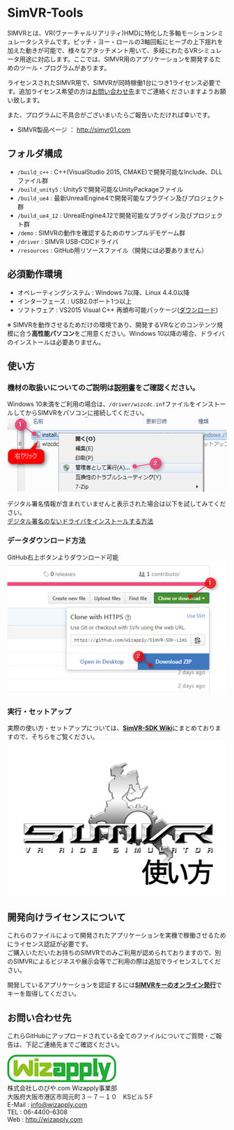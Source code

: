 SimVR-Tools
==================
SIMVRとは、VR(ヴァーチャルリアリティ)HMDに特化した多軸モーションシミュレータシステムです。ピッチ・ヨー・ロールの3軸回転にヒーブの上下揺れを加えた動きが可能で、様々なアタッチメント用いて、多岐にわたるVRシミュレータ用途に対応します。ここでは、SIMVR用のアプリケーションを開発するためのツール・プログラムがあります。  

ライセンスされたSIMVR用で、SIMVRが同時稼働1台につき1ライセンス必要です。追加ライセンス希望の方は[お問い合わせ先](#お問い合わせ先)までご連絡くださいますようお願い致します。 

また、プログラムに不具合がございまいたらご報告いただければ幸いです。

* SIMVR製品ページ ： http://simvr01.com

## フォルダ構成
* `/build_c++` : C++(VisualStudio 2015, CMAKE)で開発可能なInclude、DLLファイル群
* `/build_unity5` : Unity5で開発可能なUnityPackageファイル
* `/build_ue4` : 最新UnrealEngine4で開発可能なプラグイン及びプロジェクト群
* `/build_ue4_12` : UnrealEngine4.12で開発可能なプラグイン及びプロジェクト群
* `/demo` : SIMVRの動作を確認するためのサンプルデモゲーム群
* `/driver` : SIMVR USB-CDCドライバ
* `/resources` : GitHub用リソースファイル（開発には必要ありません）

## 必須動作環境
* オペレーティングシステム : Windows 7以降、Linux 4.4.0以降
* インターフェース : USB2.0ポート1つ以上
* ソフトウェア : VS2015 Visual C++ 再頒布可能パッケージ([ダウンロード](https://www.microsoft.com/ja-jp/download/details.aspx?id=48145))

※ SIMVRを動作させるためだけの環境であり、開発するVRなどのコンテンツ規模に合う**高性能パソコン**をご用意ください。Windows 10以降の場合、ドライバのインストールは必要ありません。

## 使い方
### 機材の取扱いについてのご説明は[**説明書**](https://github.com/Wizapply/SIMVR-Tools/blob/master/SIMVR_Manual.pdf)をご確認ください。  

Windows 10未満をご利用の場合は、`/driver/wizcdc.inf`ファイルをインストールしてからSIMVRをパソコンに接続してください。  
![WizapplySS002](resources/screenshot_002.png)    

デジタル署名情報が含まれていませんと表示された場合は以下を試してみてください。  
[デジタル署名のないドライバをインストールする方法](http://www.personal-media.co.jp/utronkb/support/install_sig_win8.html)  

### データダウンロード方法
GitHub右上ボタンよりダウンロード可能  
![WizapplySS001](resources/screenshot_001.png)  

### 実行・セットアップ
実際の使い方・セットアップについては、[**SimVR-SDK Wiki**](https://github.com/Wizapply/SIMVR-Tools/wiki "SimVR-Tools Wiki")にまとめておりますので、そちらをご覧ください。  
[![WizapplySIMVR](resources/howtosimvr.jpg)](https://github.com/Wizapply/SIMVR-Tools/wiki)

## 開発向けライセンスについて
これらのファイルによって開発されたアプリケーションを実機で稼働させるためにライセンス認証が必要です。  
ご購入いただいたお持ちのSIMVRでのみご利用が認められておりますので、別のSIMVRによるビジネスや展示会等でご利用の際は追加でライセンスしてください。  

開発しているアプリケーションを認証するには[**SIMVRキーのオンライン発行**](http://simvr01.com/simvrkeygen/)でキーを取得してください。  

## お問い合わせ先
これらGitHubにアップロードされている全てのファイルについてご質問・ご報告は、下記ご連絡先までご確認ください。

![Wizapply logo](resources/logo.png)  
株式会社しのびや.com Wizapply事業部  
大阪府大阪市港区市岡元町３－７－１０　KSビル５F  
E-Mail : info@wizapply.com  
TEL : 06-4400-6308  
Web : <http://wizapply.com>  

